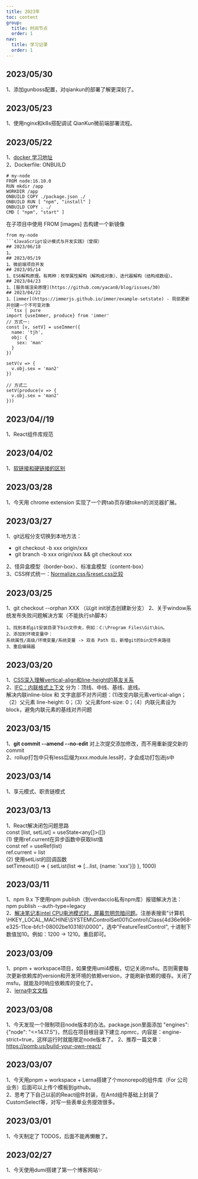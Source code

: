 ```yaml
---
title: 2023年
toc: content
group:
  title: 时间节点
  order: 1
nav: 
  title: 学习记录
  order: 1
---
```

## 2023/05/30
1、添加gunboss配置，对qiankun的部署了解更深刻了。
## 2023/05/23
1、使用nginx和k8s搭配调试 QianKun微前端部署流程。
## 2023/05/22
1、[docker 学习地址](https://docker-practice.github.io/zh-cn/compose/install.html)  
2、Dockerfile: ONBUILD
```shell
# my-node
FROM node:16.10.0
RUN mkdir /app
WORKDIR /app
ONBUILD COPY ./package.json ./
ONBUILD RUN [ "npm", "install" ]
ONBUILD COPY . ./
CMD [ "npm", "start" ]
```

在子项目中使用 FROM [images] 去构建一个新镜像
```shell
from my-node
```《JavaScript设计模式与开发实践》（曾探）
## 2023/06/18
1、
## 2023/05/19
1、微前端项目开发
## 2023/05/14
1、ES6解构原理。有两种：枚举属性解构（解构成对象）、迭代器解构（结构成数组）。
## 2023/04/23
1、[服务端渲染原理](https://github.com/yacan8/blog/issues/30)
## 2023/04/22
1、[immer](https://immerjs.github.io/immer/example-setstate) - 局部更新并创建一个不可变对象
```tsx | pure
import {useImmer, produce} from 'immer'
// 方式一:
const [v, setV] = useImmer({
  name: 'tjh',
  obj: {
    sex: 'man'
  }
})

setV(v => {
  v.obj.sex = 'man2'
})

// 方式二
setV(produce(v => {
  v.obj.sex = 'man2'
}))
```

## 2023/04//19
1、React组件库规范

## 2023/04/02
1、[软链接和硬链接的区别](https://www.cnblogs.com/matengfei123/p/12824422.html)

## 2023/03/28
1、今天用 chrome extension 实现了一个跨tab页存储token的浏览器扩展。

## 2023/03/27
1、git远程分支切换到本地方法：  
* git checkout -b xxx origin/xxx
* git branch -b xxx origin/xxx && git checkout xxx<br>
  
2、怪异盒模型（border-box）、标准盒模型（content-box）  
3、CSS样式统一：[Normalize.css与reset.css比较](https://jerryzou.com/posts/aboutNormalizeCss/)

## 2023/03/25
1、git checkout --orphan XXX （以git init状态创建新分支）
2、关于window系统发布失败问题解决方案（不能执行sh脚本）
```shell
1、找到本机git安装目录下bin文件夹，例如：C:\Program Files\Git\bin。
2、添加到环境变量中：
系统属性/高级/环境变量/系统变量 -> 双击 Path 后，新增git的bin文件夹路径
3、重启编辑器
```

## 2023/03/20
1、[CSS深入理解vertical-align和line-height的基友关系](https://www.zhangxinxu.com/wordpress/2015/08/css-deep-understand-vertical-align-and-line-height/?shrink=1)  
2、[IFC：内联格式上下文](https://mengsixing.github.io/blog/css-ifc.html#css-%E5%86%85%E8%81%94%E5%85%83%E7%B4%A0%E5%B8%B8%E8%A7%81%E9%97%AE%E9%A2%98)
分为：顶线、中线、基线、底线。  
解决内联inline-blox 和 文字底部不对齐问题：(1)改变内联元素vertical-align；（2）父元素 line-height: 0；（3）父元素font-size: 0；（4）内联元素设为block，避免内联元素的基线对齐问题


## 2023/03/15
1、**git commit --amend  --no-edit** 对上次提交添加修改，而不用重新提交新的commit  
2、rollup打包中只有less后缀为xxx.module.less时，才会成功打包进js中
## 2023/03/14
1、享元模式、职责链模式
## 2023/03/13
1、React解决闭包问题思路  
const [list, setList] = useState<any[]>([])  
(1) 使用ref.current在异步函数中获取list值  
const ref = useRef(list)  
ref.current = list  
(2) 使用setList的回调函数  
setTimeout(() => {
  setList(list => [...list, {name: 'xxx'}])
}, 1000)
## 2023/03/11
1、npm 9.x 下使用npm publish（到verdaccio私有npm库）报错解决方法：npm publish --auth-type=legacy  
2、[解决笔记本intel CPU电池模式时，屏幕忽明忽暗问题](https://zhuanlan.zhihu.com/p/383082737)。注册表搜索"计算机\HKEY_LOCAL_MACHINE\SYSTEM\ControlSet001\Control\Class\{4d36e968-e325-11ce-bfc1-08002be10318}\0000"，选中"FeatureTestControl", 十进制下数值加10。例如：1200 -> 1210。重启即可。

## 2023/03/09
1、pnpm + workspace项目，如果使用umi4模板，切记关闭msfu。否则需要每次更新依赖库的version和开发环境的依赖version，才能刷新依赖的缓存。关闭了msfu，就能及时响应依赖库的变化了。  
2、[lerna中文文档](https://gitcode.gitcode.host/docs-cn/lerna-docs-cn/commands/run/index.html)
## 2023/03/08
1、今天发现一个限制项目node版本的办法。package.json里面添加 "engines": {"node": "<=14.17.5"}，然后在项目根目录下建立.npmrc，内容是：engine-strict=true，这样运行时就能限定node版本了。
2、推荐一篇文章：https://pomb.us/build-your-own-react/

## 2023/03/07
1、今天用pnpm + workspace + Lerna搭建了个monorepo的组件库（For 公司业务）后面可以上传个模板到github。  
2、思考了下自己以前的React组件封装，在Antd组件基础上封装了CustomSelect等，对写一些表单业务提效很多。


## 2023/03/01
1、今天制定了 TODOS，后面不能再懒散了。

## 2023/02/27
1、今天使用dumi搭建了第一个博客网站✨

